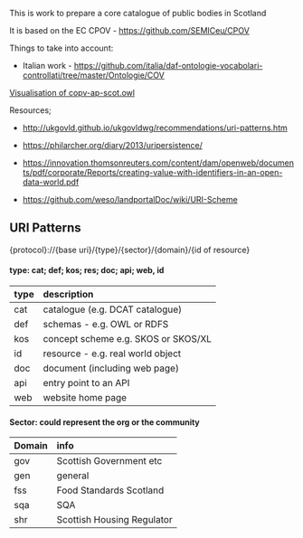 This is work to prepare a core catalogue of public bodies in Scotland

It is based on the EC CPOV - https://github.com/SEMICeu/CPOV

Things to take into account:

* Italian work - https://github.com/italia/daf-ontologie-vocabolari-controllati/tree/master/Ontologie/COV 

[Visualisation of copv-ap-scot.owl](http://www.visualdataweb.de/webvowl/#iri=https://raw.githubusercontent.com/pwin/vocabs/master/legalEnts/CPOV/CPOV-AP-SCOT-v1/copv-ap-scot.owl)



Resources;

* http://ukgovld.github.io/ukgovldwg/recommendations/uri-patterns.htm
* https://philarcher.org/diary/2013/uripersistence/
* https://innovation.thomsonreuters.com/content/dam/openweb/documents/pdf/corporate/Reports/creating-value-with-identifiers-in-an-open-data-world.pdf

* https://github.com/weso/landportalDoc/wiki/URI-Scheme


## URI Patterns 

{protocol}://{base uri}/{type}/{sector}/{domain}/{id of resource}

#### type: cat; def; kos; res; doc; api; web, id

| type | description |
| :---- | :---- |
| cat | catalogue (e.g. DCAT catalogue) |
| def | schemas - e.g. OWL or RDFS |
|kos | concept scheme e.g. SKOS or SKOS/XL|
|id |  resource - e.g. real world object|
|doc | document (including web page)|
|api | entry point to an API|
|web | website home page|


#### Sector: could represent the org or the community

| Domain | info | 
| :--- | :--- |
| gov  | Scottish Government etc |
| gen  | general |
| fss  | Food Standards Scotland |
| sqa  | SQA |
| shr | Scottish Housing Regulator |




